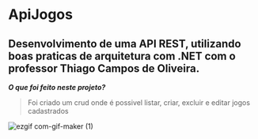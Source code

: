 # ApiJogos

## Desenvolvimento de uma API REST, utilizando boas praticas de arquitetura com .NET com o professor Thiago Campos de Oliveira.

***O que foi feito neste projeto?***

> Foi criado um crud onde é possivel listar, criar, excluir e editar jogos cadastrados

![ezgif com-gif-maker (1)](https://user-images.githubusercontent.com/54107302/130795557-3db7c384-67c2-4373-a294-0ca3de78ac9a.gif)
